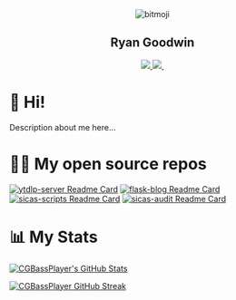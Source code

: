 <div id="header" align="center">
    <img src="https://cdn.discordapp.com/avatars/409140959100796939/aa4e38241fe75501061c8fdd02b009bf.webp" alt="bitmoji"/>
    <br>
    <h2>Ryan Goodwin</h2>
</div>
<div id="badges" align="center">
    <a href="#">
        <img src="https://img.shields.io/twitter/follow/Ryan_Goodwin_?label=Twitter&logo=Twitter&logoColor=2f97c1&color=0cf574&style=plastic"/>
    </a>
    <a href="https://www.linkedin.com/in/ryan-goodwin-2b396b161/">
        <img src="https://img.shields.io/badge/Linkedin-Connect-blue?color=0cf574&logo=Linkedin&logoColor=2f97c1&style=plastic"/>
    </a>
    <a>
        <img src"https://img.shields.io/github/followers/CGBassPlayer?color=0cf574&logo=GitHub&style=plastic"/>
    </a>
</div>

# 👋 Hi!
Description about me here...

# 🧑‍💻 My open source repos

[![ytdlp-server Readme Card](https://github-readme-stats.vercel.app/api/pin/?username=CGBassPlayer&repo=ytdlp-server&theme=blue-green)](https://github.com/CGBassPlayer/ytdlp-server)
[![flask-blog Readme Card](https://github-readme-stats.vercel.app/api/pin/?username=CGBassPlayer&repo=flask-blog&theme=blue-green)](https://github.com/CGBassPlayer/flask-blog)
[![sicas-scripts Readme Card](https://github-readme-stats.vercel.app/api/pin/?username=CGBassPlayer&repo=sicas-scripts&theme=blue-green)](https://github.com/CGBassPlayer/sicas-scripts)
[![sicas-audit Readme Card](https://github-readme-stats.vercel.app/api/pin/?username=CGBassPlayer&repo=sicas-audit&theme=blue-green)](https://github.com/CGBassPlayer/sicas-audit)

# 📊 My Stats
[![CGBassPlayer's GitHub Stats](https://github-readme-stats.vercel.app/api?username=CGBassPlayer&theme=blue-green&count_private=true&show_icons=true)](https://github.com/CGBassPlayer)

[![CGBassPlayer GitHub Streak](https://github-readme-streak-stats.herokuapp.com/?user=CGBassPlayer&count_private=true&theme=blue-green)](https://github.com/CGBassPlayer)


<!-- Languages I know
* Java
* PL/SQL
* Python
* C#
* Frontend Webstack
    * HTML 5
    * CSS 3
    * Javascript

Languages I am learning / want to learn
* Rust

Frameworks I know or am interested in
* Flask (Python)
* FastAPI (Python)
* Vue JS (JavaScript)
* Angular (JavaScript)
* ASP.NET Core (C#)

---

## 🎤 Music 🎤

I work as a stage technician and mix engineer for [Entertainment Services](https://entertainmentservicesny.com/) based out of Rome, NY. I do sound for traveling acts and local area talent. Live concert production is my other passion and I like to incoroperate my knowledge of tech into shows.

### **Ideas**
* Matrix server for cheap wireless communication system with the whole team on and off stage.
* VirtualHere on a raspberry pi to connect to usb speaker processor located on stage
 -->
